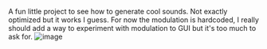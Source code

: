A fun little project to see how to generate cool sounds. Not exactly optimized but it works I guess.
For now the modulation is hardcoded, I really should add a way to experiment with modulation to GUI but it's too much to ask for.
![image](https://user-images.githubusercontent.com/60941218/226134043-4727a508-005e-48c0-9c75-06d0b65fae8c.png)
